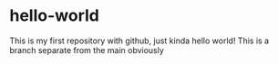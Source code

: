 # hello-world
This is my first repository with github, just kinda hello world!
This is a branch separate from the main obviously

